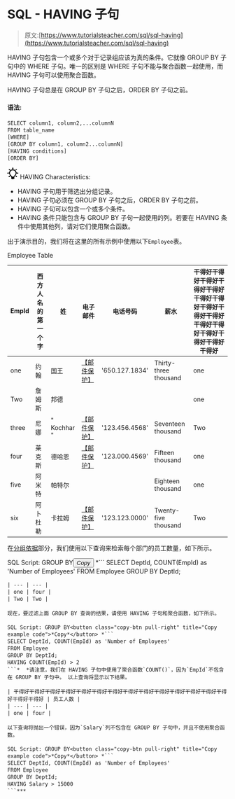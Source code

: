 # SQL - HAVING 子句

> 原文:[https://www.tutorialsteacher.com/sql/sql-having](https://www.tutorialsteacher.com/sql/sql-having)

HAVING 子句包含一个或多个对于记录组应该为真的条件。它就像 GROUP BY 子句中的 WHERE 子句。唯一的区别是 WHERE 子句不能与聚合函数一起使用，而 HAVING 子句可以使用聚合函数。

HAVING 子句总是在 GROUP BY 子句之后，ORDER BY 子句之前。

#### 语法:

```
SELECT column1, column2,...columnN 
FROM table_name
[WHERE]
[GROUP BY column1, column2...columnN]
[HAVING conditions]
[ORDER BY] 
```

![](img/85db52f5404f0c468e1b194aa487d6a1.png)  HAVING Characteristics:

*   HAVING 子句用于筛选出分组记录。
*   HAVING 子句必须在 GROUP BY 子句之后，ORDER BY 子句之前。
*   HAVING 子句可以包含一个或多个条件。
*   HAVING 条件只能包含与 GROUP BY 子句一起使用的列。若要在 HAVING 条件中使用其他列，请对它们使用聚合函数。

出于演示目的，我们将在这里的所有示例中使用以下`Employee`表。

Employee Table

| EmpId | 西方人名的第一个字 | 姓 | 电子邮件 | 电话号码 | 薪水 | 干得好干得好干得好干得好干得好干得好干得好干得好干得好干得好干得好干得好干得好干得好干得好干得好 |
| --- | --- | --- | --- | --- | --- | --- |
| one | 约翰 | 国王 | [【邮件保护】](/cdn-cgi/l/email-protection) | '650.127.1834' | Thirty-three thousand | one |
| Two | 詹姆斯 | 邦德 |  |  |  | one |
| three | 尼娜 | " Kochhar " | [【邮件保护】](/cdn-cgi/l/email-protection) | '123.456.4568' | Seventeen thousand | Two |
| four | 莱克斯 | 德哈恩 | [【邮件保护】](/cdn-cgi/l/email-protection) | '123.000.4569' | Fifteen thousand | one |
| five | 阿米特 | 帕特尔 |  |  | Eighteen thousand | one |
| six | 阿卜杜勒 | 卡拉姆 | [【邮件保护】](/cdn-cgi/l/email-protection) | '123.123.0000' | Twenty-five thousand | Two |

在[分组依据](/sql/sql-groupby)部分，我们使用以下查询来检索每个部门的员工数量，如下所示。

SQL Script: GROUP BY<button class="copy-btn pull-right" title="Copy example code">*Copy*</button> *```
SELECT DeptId, COUNT(EmpId) as 'Number of Employees' 
FROM Employee
GROUP BY DeptId; 
```*  *| 干得好干得好干得好干得好干得好干得好干得好干得好干得好干得好干得好干得好干得好干得好干得好干得好 | 员工人数 |
| --- | --- |
| one | four |
| Two | Two |

现在，要过滤上面 GROUP BY 查询的结果，请使用 HAVING 子句和聚合函数，如下所示。

SQL Script: GROUP BY<button class="copy-btn pull-right" title="Copy example code">*Copy*</button> *```
SELECT DeptId, COUNT(EmpId) as 'Number of Employees' 
FROM Employee
GROUP BY DeptId;
HAVING COUNT(EmpId) > 2 
```*  *请注意，我们在 HAVING 子句中使用了聚合函数`COUNT()`，因为`EmpId`不包含在 GROUP BY 子句中。 以上查询将显示以下结果。

| 干得好干得好干得好干得好干得好干得好干得好干得好干得好干得好干得好干得好干得好干得好干得好干得好 | 员工人数 |
| --- | --- |
| one | four |

以下查询将抛出一个错误，因为`Salary`列不包含在 GROUP BY 子句中，并且不使用聚合函数。

SQL Script: GROUP BY<button class="copy-btn pull-right" title="Copy example code">*Copy*</button> *```
SELECT DeptId, COUNT(EmpId) as 'Number of Employees' 
FROM Employee
GROUP BY DeptId;
HAVING Salary > 15000 
```***